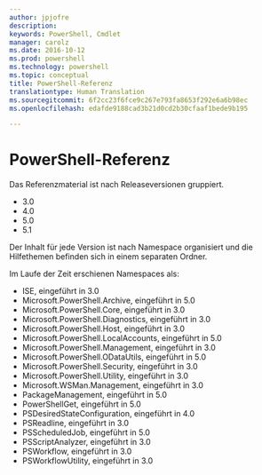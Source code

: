 ```yaml
---
author: jpjofre
description: 
keywords: PowerShell, Cmdlet
manager: carolz
ms.date: 2016-10-12
ms.prod: powershell
ms.technology: powershell
ms.topic: conceptual
title: PowerShell-Referenz
translationtype: Human Translation
ms.sourcegitcommit: 6f2cc23f6fce9c267e793fa8653f292e6a6b98ec
ms.openlocfilehash: edafde9188cad3b21d0cd2b30cfaaf1bede9b195

---
```


#  PowerShell-Referenz

Das Referenzmaterial ist nach Releaseversionen gruppiert.

- 3.0
- 4.0
- 5.0
- 5.1

Der Inhalt für jede Version ist nach Namespace organisiert und die Hilfethemen befinden sich in einem separaten Ordner.

Im Laufe der Zeit erschienen Namespaces als:

- ISE, eingeführt in 3.0
- Microsoft.PowerShell.Archive, eingeführt in 5.0
- Microsoft.PowerShell.Core, eingeführt in 3.0
- Microsoft.PowerShell.Diagnostics, eingeführt in 3.0
- Microsoft.PowerShell.Host, eingeführt in 3.0
- Microsoft.PowerShell.LocalAccounts, eingeführt in 5.0
- Microsoft.PowerShell.Management, eingeführt in 3.0
- Microsoft.PowerShell.ODataUtils, eingeführt in 5.0
- Microsoft.PowerShell.Security, eingeführt in 3.0
- Microsoft.PowerShell.Utility, eingeführt in 3.0
- Microsoft.WSMan.Management, eingeführt in 3.0
- PackageManagement, eingeführt in 5.0
- PowerShellGet, eingeführt in 5.0
- PSDesiredStateConfiguration, eingeführt in 4.0
- PSReadline, eingeführt in 3.0
- PSScheduledJob, eingeführt in 5.0
- PSScriptAnalyzer, eingeführt in 3.0
- PSWorkflow, eingeführt in 3.0
- PSWorkflowUtility, eingeführt in 3.0




<!--HONumber=Nov16_HO4-->


